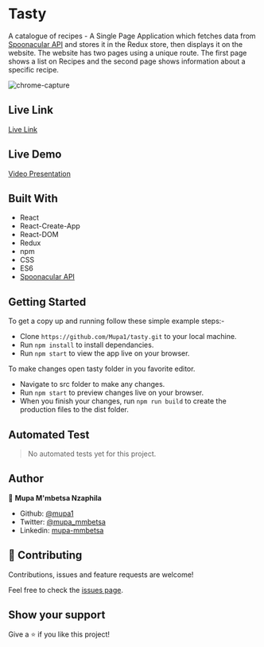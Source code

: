 # Tasty

A catalogue of recipes - A Single Page Application which fetches data from [Spoonacular API](https://spoonacular.com/food-api) and stores it in the Redux store, then displays it on the website. The website has two pages using a unique route. The first page shows a list on Recipes and the second page shows information about a specific recipe.

![chrome-capture](https://user-images.githubusercontent.com/44979953/103484854-2ac65f00-4df2-11eb-87f5-ab44aa9c00b9.gif)

## Live Link

[Live Link](https://tasty-yummy-recipes-app.netlify.app/)

## Live Demo
[Video Presentation](https://www.loom.com/share/a9f8916a2c254520b49f0b86e60d06a4)

## Built With

- React
- React-Create-App
- React-DOM
- Redux
- npm
- CSS
- ES6
- [Spoonacular API](https://spoonacular.com/food-api)

## Getting Started

To get a copy up and running follow these simple example steps:-
- Clone `https://github.com/Mupa1/tasty.git` to your local machine.
- Run `npm install` to install dependancies.
- Run `npm start` to view the app live on your browser.

To make changes open tasty folder in you favorite editor.
- Navigate to src folder to make any changes.
- Run `npm start` to preview changes live on your browser.
- When you finish your changes, run `npm run build` to create the production files to the dist folder.

## Automated Test

 > No automated tests yet for this project.

## Author

👤 **Mupa M'mbetsa Nzaphila**

- Github: [@mupa1](https://github.com/Mupa1)
- Twitter: [@mupa_mmbetsa](https://twitter.com/mupa_mmbetsa)
- Linkedin: [mupa-mmbetsa](https://www.linkedin.com/in/mupa-mmbetsa)

## 🤝 Contributing

Contributions, issues and feature requests are welcome!

Feel free to check the [issues page](https://github.com/Mupa1/tasty/issues).

## Show your support

Give a ⭐️ if you like this project!
